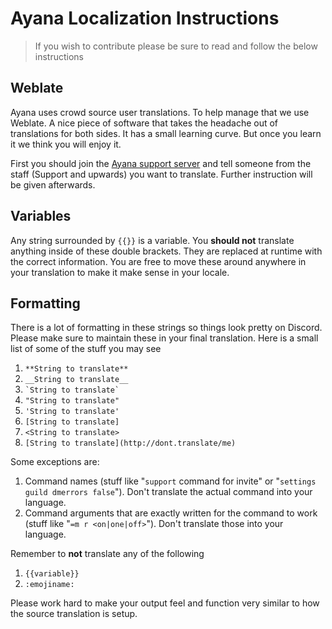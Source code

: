 # Ayana Localization Instructions
> If you wish to contribute please be sure to read and follow the below instructions

## Weblate
Ayana uses crowd source user translations. To help manage that we use Weblate. A nice
piece of software that takes the headache out of translations for both sides.
It has a small learning curve. But once you learn it we think you will enjoy it.

First you should join the [Ayana support server](https://ayana.io/support)
and tell someone from the staff (Support and upwards) you want to translate.
Further instruction will be given afterwards.

## Variables
Any string surrounded by `{{}}` is a variable. You **should not** translate anything
inside of these double brackets. They are replaced at runtime with the correct information.
You are free to move these around anywhere in your translation to make it make sense in
your locale.

## Formatting
There is a lot of formatting in these strings so things look pretty on Discord. Please
make sure to maintain these in your final translation. Here is a small list of some
of the stuff you may see
1. `**String to translate**`
2. `__String to translate__`
3. `` `String to translate` ``
4. `"String to translate"`
5. `'String to translate'`
6. `[String to translate]`
7. `<String to translate>`
8. `[String to translate](http://dont.translate/me)`

Some exceptions are:

1. Command names (stuff like "`support` command for invite" or "`settings guild dmerrors false`"). Don't translate the actual command into your language.
2. Command arguments that are exactly written for the command to work (stuff like "`=m r <on|one|off>`"). Don't translate those into your language.

Remember to **not** translate any of the following
1. `{{variable}}`
2. `:emojiname:`


Please work hard to make your output feel and function very similar to how the source
translation is setup.